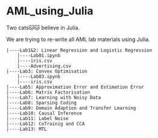 # AML_using_Julia


Two cats🐱🐱 believe in Julia. 

We are trying to re-write all AML lab materials using Julia.


```angular2html
|----Lab1&2: Linear Regression and Logistic Regression
    |----Lab01.ipynb
    |----iris.csv
    |----Advertising.csv
|----Lab3: Convex Optimisation  
    |----Lab03.ipynb
    |----iris.csv
|----Lab5: Approximation Error and Estimation Error
|----Lab6: Matrix Factorisation 
|----Lab7: Learning with Noisy Data
|----Lab8: Sparsing Coding
|----Lab9: Domain Adaption and Transfer Learning 
|----Lab10: Causal Inference
|----Lab11: Label Noise
|----Lab12: CoTrainig and CCA
|----Lab13: MTL
```
